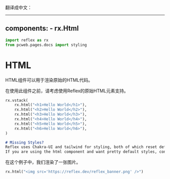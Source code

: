 翻译成中文：

---
components:
    - rx.Html
---

```python exec
import reflex as rx
from pcweb.pages.docs import styling
```

# HTML 

HTML组件可以用于渲染原始的HTML代码。

在使用此组件之前，请考虑使用Reflex的原始HTML元素支持。

```python demo
rx.vstack(
    rx.html("<h1>Hello World</h1>"),
    rx.html("<h2>Hello World</h2>"),
    rx.html("<h3>Hello World</h3>"),
    rx.html("<h4>Hello World</h4>"),
    rx.html("<h5>Hello World</h5>"),
    rx.html("<h6>Hello World</h6>"),
)
```

```md alert
# Missing Styles?
Reflex uses Chakra-UI and tailwind for styling, both of which reset default styles for headings. 
If you are using the html component and want pretty default styles, consider setting `class_name='prose'`, adding `@tailwindcss/typography` package to `frontend_packages` and enabling it via `tailwind` config in `rxconfig.py`. See the [Tailwind docs]({styling.overview.path}) for an example of adding this plugin.
```

在这个例子中，我们渲染了一张图片。

```python demo
rx.html("<img src='https://reflex.dev/reflex_banner.png' />")
```


